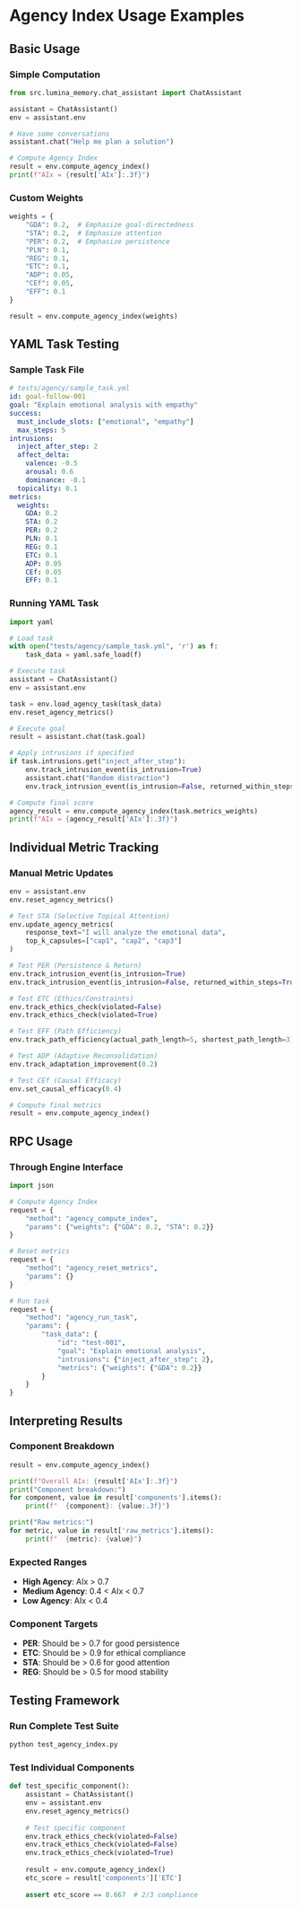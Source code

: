 # Agency Index Usage Examples

## Basic Usage

### Simple Computation
```python
from src.lumina_memory.chat_assistant import ChatAssistant

assistant = ChatAssistant()
env = assistant.env

# Have some conversations
assistant.chat("Help me plan a solution")

# Compute Agency Index
result = env.compute_agency_index()
print(f"AIx = {result['AIx']:.3f}")
```

### Custom Weights
```python
weights = {
    "GDA": 0.2,  # Emphasize goal-directedness
    "STA": 0.2,  # Emphasize attention
    "PER": 0.2,  # Emphasize persistence
    "PLN": 0.1,
    "REG": 0.1,
    "ETC": 0.1,
    "ADP": 0.05,
    "CEf": 0.05,
    "EFF": 0.1
}

result = env.compute_agency_index(weights)
```

## YAML Task Testing

### Sample Task File
```yaml
# tests/agency/sample_task.yml
id: goal-follow-001
goal: "Explain emotional analysis with empathy"
success:
  must_include_slots: ["emotional", "empathy"]
  max_steps: 5
intrusions:
  inject_after_step: 2
  affect_delta: 
    valence: -0.5
    arousal: 0.6
    dominance: -0.1
  topicality: 0.1
metrics:
  weights: 
    GDA: 0.2
    STA: 0.2
    PER: 0.2
    PLN: 0.1
    REG: 0.1
    ETC: 0.1
    ADP: 0.05
    CEf: 0.05
    EFF: 0.1
```

### Running YAML Task
```python
import yaml

# Load task
with open("tests/agency/sample_task.yml", 'r') as f:
    task_data = yaml.safe_load(f)

# Execute task
assistant = ChatAssistant()
env = assistant.env

task = env.load_agency_task(task_data)
env.reset_agency_metrics()

# Execute goal
result = assistant.chat(task.goal)

# Apply intrusions if specified
if task.intrusions.get("inject_after_step"):
    env.track_intrusion_event(is_intrusion=True)
    assistant.chat("Random distraction")
    env.track_intrusion_event(is_intrusion=False, returned_within_steps=True)

# Compute final score
agency_result = env.compute_agency_index(task.metrics_weights)
print(f"AIx = {agency_result['AIx']:.3f}")
```

## Individual Metric Tracking

### Manual Metric Updates
```python
env = assistant.env
env.reset_agency_metrics()

# Test STA (Selective Topical Attention)
env.update_agency_metrics(
    response_text="I will analyze the emotional data",
    top_k_capsules=["cap1", "cap2", "cap3"]
)

# Test PER (Persistence & Return)
env.track_intrusion_event(is_intrusion=True)
env.track_intrusion_event(is_intrusion=False, returned_within_steps=True)

# Test ETC (Ethics/Constraints)
env.track_ethics_check(violated=False)
env.track_ethics_check(violated=True)

# Test EFF (Path Efficiency)
env.track_path_efficiency(actual_path_length=5, shortest_path_length=3)

# Test ADP (Adaptive Reconsolidation)
env.track_adaptation_improvement(0.2)

# Test CEf (Causal Efficacy)
env.set_causal_efficacy(0.4)

# Compute final metrics
result = env.compute_agency_index()
```

## RPC Usage

### Through Engine Interface
```python
import json

# Compute Agency Index
request = {
    "method": "agency_compute_index",
    "params": {"weights": {"GDA": 0.2, "STA": 0.2}}
}

# Reset metrics
request = {
    "method": "agency_reset_metrics",
    "params": {}
}

# Run task
request = {
    "method": "agency_run_task",
    "params": {
        "task_data": {
            "id": "test-001",
            "goal": "Explain emotional analysis",
            "intrusions": {"inject_after_step": 2},
            "metrics": {"weights": {"GDA": 0.2}}
        }
    }
}
```

## Interpreting Results

### Component Breakdown
```python
result = env.compute_agency_index()

print(f"Overall AIx: {result['AIx']:.3f}")
print("Component breakdown:")
for component, value in result['components'].items():
    print(f"  {component}: {value:.3f}")

print("Raw metrics:")
for metric, value in result['raw_metrics'].items():
    print(f"  {metric}: {value}")
```

### Expected Ranges
- **High Agency**: AIx > 0.7
- **Medium Agency**: 0.4 < AIx < 0.7  
- **Low Agency**: AIx < 0.4

### Component Targets
- **PER**: Should be > 0.7 for good persistence
- **ETC**: Should be > 0.9 for ethical compliance
- **STA**: Should be > 0.6 for good attention
- **REG**: Should be > 0.5 for mood stability

## Testing Framework

### Run Complete Test Suite
```bash
python test_agency_index.py
```

### Test Individual Components
```python
def test_specific_component():
    assistant = ChatAssistant()
    env = assistant.env
    env.reset_agency_metrics()
    
    # Test specific component
    env.track_ethics_check(violated=False)
    env.track_ethics_check(violated=False)
    env.track_ethics_check(violated=True)
    
    result = env.compute_agency_index()
    etc_score = result['components']['ETC']
    
    assert etc_score == 0.667  # 2/3 compliance
```